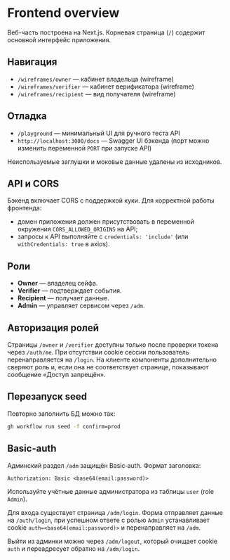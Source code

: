 # Frontend overview

Веб-часть построена на Next.js. Корневая страница (`/`) содержит основной интерфейс приложения.

## Навигация
- `/wireframes/owner` — кабинет владельца (wireframe)
- `/wireframes/verifier` — кабинет верификатора (wireframe)
- `/wireframes/recipient` — вид получателя (wireframe)

## Отладка
- `/playground` — минимальный UI для ручного теста API
- `http://localhost:3000/docs` — Swagger UI бэкенда (порт можно изменить переменной `PORT` при запуске API)

Неиспользуемые заглушки и моковые данные удалены из исходников.

## API и CORS
Бэкенд включает CORS с поддержкой куки. Для корректной работы фронтенда:
- домен приложения должен присутствовать в переменной окружения `CORS_ALLOWED_ORIGINS` на API;
- запросы к API выполняйте с `credentials: 'include'` (или `withCredentials: true` в axios).

## Роли
- **Owner** — владелец сейфа.
- **Verifier** — подтверждает события.
- **Recipient** — получает данные.
- **Admin** — управляет сервисом через `/adm`.

## Авторизация ролей
Страницы `/owner` и `/verifier` доступны только после проверки токена через `/auth/me`. При отсутствии cookie сессии пользователь перенаправляется на `/login`. На клиенте компоненты дополнительно сверяют роль и, если она не соответствует странице, показывают сообщение «Доступ запрещён».

## Перезапуск seed
Повторно заполнить БД можно так:
```bash
gh workflow run seed -f confirm=prod
```

## Basic-auth
Админский раздел `/adm` защищён Basic‑auth. Формат заголовка:

```
Authorization: Basic <base64(email:password)>
```

Используйте учётные данные администратора из таблицы `user` (role `Admin`).

Для входа существует страница `/adm/login`.
Форма отправляет данные на `/auth/login`,
при успешном ответе с ролью `Admin`
устанавливает cookie `auth=<base64(email:password)>`
и перенаправляет на `/adm`.

Выйти из админки можно через `/adm/logout`,
который очищает cookie `auth`
и переадресует обратно на `/adm/login`.
